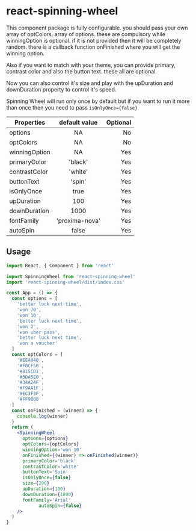 # react-spinning-wheel

This component package is fully configurable. you should pass your own array of optColors, array of options. these are compulsory while winningOption is optional. if it is not provided then it will be completely random. there is a callback function onFinished where you will get the winning option.

Also if you want to match with your theme, you can provide primary, contrast color and also the button text. these all are optional.

Now you can also control it's size and play with the upDuration and downDuration property to control it's speed.

Spinning Wheel will run only once by default but if you want to run it more than once then you need to pass `isOnlyOnce={false}`

| Properties     | default value | Optional |
| -------------- | :-----------: | -------: |
| options        |      NA       |       No |
| optColors      |      NA       |       No |
| winningOption  |      NA       |      Yes |
| primaryColor   |    'black'    |      Yes |
| contrastColor  |    'white'    |      Yes |
| buttonText     |    'spin'     |      Yes |
| isOnlyOnce     |     true      |      Yes |
| upDuration     |      100      |      Yes |
| downDuration   |     1000      |      Yes |
| fontFamily     |'proxima-nova' |      Yes |
| autoSpin    	 |     false     |      Yes |

## Usage

```jsx
import React, { Component } from 'react'

import SpinningWheel from 'react-spinning-wheel'
import 'react-spinning-wheel/dist/index.css'

const App = () => {
  const options = [
    'better luck next time',
    'won 70',
    'won 10',
    'better luck next time',
    'won 2',
    'won uber pass',
    'better luck next time',
    'won a voucher'
  ]
  const optColors = [
    '#EE4040',
    '#F0CF50',
    '#815CD1',
    '#3DA5E0',
    '#34A24F',
    '#F9AA1F',
    '#EC3F3F',
    '#FF9000'
  ]
  const onFinished = (winner) => {
    console.log(winner)
  }
  return (
    <SpinningWheel
      options={options}
      optColors={optColors}
      winningOption='won 10'
      onFinished={(winner) => onFinished(winner)}
      primaryColor='black'
      contrastColor='white'
      buttonText='Spin'
      isOnlyOnce={false}
      size={290}
      upDuration={100}
      downDuration={1000}
      fontFamily='Arial'
			autoSpin={false}
    />
  )
}

